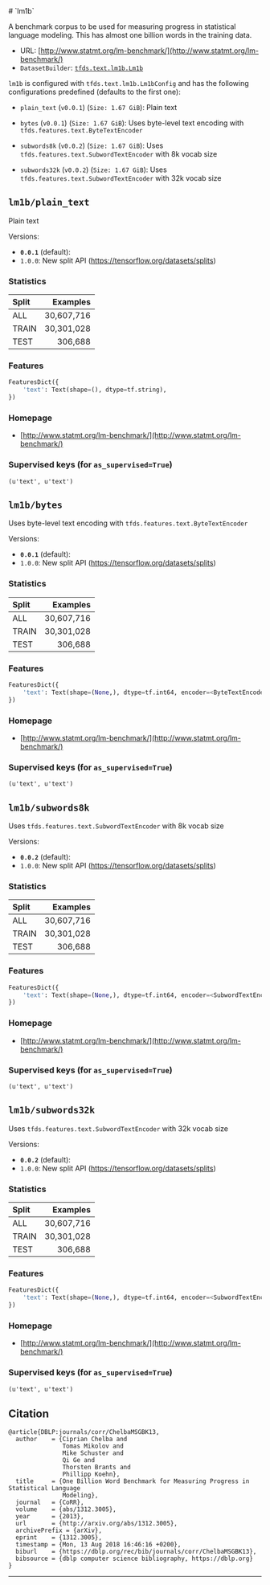 <div itemscope itemtype="http://schema.org/Dataset">
  <div itemscope itemprop="includedInDataCatalog" itemtype="http://schema.org/DataCatalog">
    <meta itemprop="name" content="TensorFlow Datasets" />
  </div>
  <meta itemprop="name" content="lm1b" />
  <meta itemprop="description" content="A benchmark corpus to be used for measuring progress in statistical language modeling. This has almost one billion words in the training data.&#10;&#10;&#10;To use this dataset:&#10;&#10;```python&#10;import tensorflow_datasets as tfds&#10;&#10;ds = tfds.load('lm1b', split='train')&#10;for ex in ds.take(4):&#10;  print(ex)&#10;```&#10;&#10;See [the guide](https://www.tensorflow.org/datasets/overview) for more&#10;informations on [tensorflow_datasets](https://www.tensorflow.org/datasets).&#10;&#10;" />
  <meta itemprop="url" content="https://www.tensorflow.org/datasets/catalog/lm1b" />
  <meta itemprop="sameAs" content="http://www.statmt.org/lm-benchmark/" />
  <meta itemprop="citation" content="@article{DBLP:journals/corr/ChelbaMSGBK13,&#10;  author    = {Ciprian Chelba and&#10;               Tomas Mikolov and&#10;               Mike Schuster and&#10;               Qi Ge and&#10;               Thorsten Brants and&#10;               Phillipp Koehn},&#10;  title     = {One Billion Word Benchmark for Measuring Progress in Statistical Language&#10;               Modeling},&#10;  journal   = {CoRR},&#10;  volume    = {abs/1312.3005},&#10;  year      = {2013},&#10;  url       = {http://arxiv.org/abs/1312.3005},&#10;  archivePrefix = {arXiv},&#10;  eprint    = {1312.3005},&#10;  timestamp = {Mon, 13 Aug 2018 16:46:16 +0200},&#10;  biburl    = {https://dblp.org/rec/bib/journals/corr/ChelbaMSGBK13},&#10;  bibsource = {dblp computer science bibliography, https://dblp.org}&#10;}&#10;" />
</div>
# `lm1b`

A benchmark corpus to be used for measuring progress in statistical language
modeling. This has almost one billion words in the training data.

*   URL:
    [http://www.statmt.org/lm-benchmark/](http://www.statmt.org/lm-benchmark/)
*   `DatasetBuilder`:
    [`tfds.text.lm1b.Lm1b`](https://github.com/tensorflow/datasets/tree/master/tensorflow_datasets/text/lm1b.py)

`lm1b` is configured with `tfds.text.lm1b.Lm1bConfig` and has the following
configurations predefined (defaults to the first one):

*   `plain_text` (`v0.0.1`) (`Size: 1.67 GiB`): Plain text

*   `bytes` (`v0.0.1`) (`Size: 1.67 GiB`): Uses byte-level text encoding with
    `tfds.features.text.ByteTextEncoder`

*   `subwords8k` (`v0.0.2`) (`Size: 1.67 GiB`): Uses
    `tfds.features.text.SubwordTextEncoder` with 8k vocab size

*   `subwords32k` (`v0.0.2`) (`Size: 1.67 GiB`): Uses
    `tfds.features.text.SubwordTextEncoder` with 32k vocab size

## `lm1b/plain_text`
Plain text

Versions:

*   **`0.0.1`** (default):
*   `1.0.0`: New split API (https://tensorflow.org/datasets/splits)

### Statistics

Split | Examples
:---- | ---------:
ALL   | 30,607,716
TRAIN | 30,301,028
TEST  | 306,688

### Features
```python
FeaturesDict({
    'text': Text(shape=(), dtype=tf.string),
})
```

### Homepage

*   [http://www.statmt.org/lm-benchmark/](http://www.statmt.org/lm-benchmark/)

### Supervised keys (for `as_supervised=True`)
`(u'text', u'text')`

## `lm1b/bytes`
Uses byte-level text encoding with `tfds.features.text.ByteTextEncoder`

Versions:

*   **`0.0.1`** (default):
*   `1.0.0`: New split API (https://tensorflow.org/datasets/splits)

### Statistics

Split | Examples
:---- | ---------:
ALL   | 30,607,716
TRAIN | 30,301,028
TEST  | 306,688

### Features
```python
FeaturesDict({
    'text': Text(shape=(None,), dtype=tf.int64, encoder=<ByteTextEncoder vocab_size=257>),
})
```

### Homepage

*   [http://www.statmt.org/lm-benchmark/](http://www.statmt.org/lm-benchmark/)

### Supervised keys (for `as_supervised=True`)
`(u'text', u'text')`

## `lm1b/subwords8k`
Uses `tfds.features.text.SubwordTextEncoder` with 8k vocab size

Versions:

*   **`0.0.2`** (default):
*   `1.0.0`: New split API (https://tensorflow.org/datasets/splits)

### Statistics

Split | Examples
:---- | ---------:
ALL   | 30,607,716
TRAIN | 30,301,028
TEST  | 306,688

### Features
```python
FeaturesDict({
    'text': Text(shape=(None,), dtype=tf.int64, encoder=<SubwordTextEncoder vocab_size=8189>),
})
```

### Homepage

*   [http://www.statmt.org/lm-benchmark/](http://www.statmt.org/lm-benchmark/)

### Supervised keys (for `as_supervised=True`)
`(u'text', u'text')`

## `lm1b/subwords32k`
Uses `tfds.features.text.SubwordTextEncoder` with 32k vocab size

Versions:

*   **`0.0.2`** (default):
*   `1.0.0`: New split API (https://tensorflow.org/datasets/splits)

### Statistics

Split | Examples
:---- | ---------:
ALL   | 30,607,716
TRAIN | 30,301,028
TEST  | 306,688

### Features
```python
FeaturesDict({
    'text': Text(shape=(None,), dtype=tf.int64, encoder=<SubwordTextEncoder vocab_size=32711>),
})
```

### Homepage

*   [http://www.statmt.org/lm-benchmark/](http://www.statmt.org/lm-benchmark/)

### Supervised keys (for `as_supervised=True`)
`(u'text', u'text')`

## Citation
```
@article{DBLP:journals/corr/ChelbaMSGBK13,
  author    = {Ciprian Chelba and
               Tomas Mikolov and
               Mike Schuster and
               Qi Ge and
               Thorsten Brants and
               Phillipp Koehn},
  title     = {One Billion Word Benchmark for Measuring Progress in Statistical Language
               Modeling},
  journal   = {CoRR},
  volume    = {abs/1312.3005},
  year      = {2013},
  url       = {http://arxiv.org/abs/1312.3005},
  archivePrefix = {arXiv},
  eprint    = {1312.3005},
  timestamp = {Mon, 13 Aug 2018 16:46:16 +0200},
  biburl    = {https://dblp.org/rec/bib/journals/corr/ChelbaMSGBK13},
  bibsource = {dblp computer science bibliography, https://dblp.org}
}
```

--------------------------------------------------------------------------------
